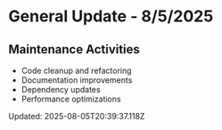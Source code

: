 # General Update - 8/5/2025

## Maintenance Activities

- Code cleanup and refactoring
- Documentation improvements
- Dependency updates
- Performance optimizations

Updated: 2025-08-05T20:39:37.118Z
